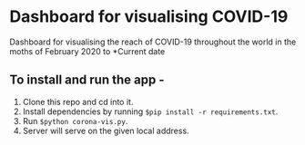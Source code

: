 # Dashboard for visualising COVID-19
Dashboard for visualising the reach of COVID-19 throughout the world in the moths of February 2020 to *Current date

## To install and run the app -
1. Clone this repo and cd into it.
2. Install dependencies by running `$pip install -r requirements.txt`.
3. Run `$python corona-vis.py`.
4. Server will serve on the given local address.



